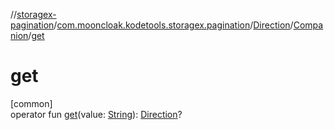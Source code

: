 //[storagex-pagination](../../../../index.md)/[com.mooncloak.kodetools.storagex.pagination](../../index.md)/[Direction](../index.md)/[Companion](index.md)/[get](get.md)

# get

[common]\
operator fun [get](get.md)(value: [String](https://kotlinlang.org/api/latest/jvm/stdlib/kotlin/-string/index.html)): [Direction](../index.md)?
